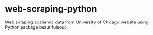 # web-scraping-python
Web scraping academic data from University of Chicago website using Python package beautifulsoup.
